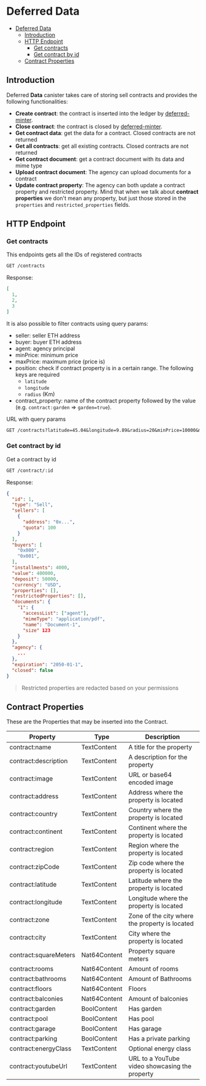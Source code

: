 # Deferred Data

- [Deferred Data](#deferred-data)
  - [Introduction](#introduction)
  - [HTTP Endpoint](#http-endpoint)
    - [Get contracts](#get-contracts)
    - [Get contract by id](#get-contract-by-id)
  - [Contract Properties](#contract-properties)

## Introduction

Deferred **Data** canister takes care of storing sell contracts and provides the following functionalities:

- **Create contract**: the contract is inserted into the ledger by [deferred-minter](./deferred-minter.md).
- **Close contract**: the contract is closed by [deferred-minter](./deferred-minter.md).
- **Get contract data**: get the data for a contract. Closed contracts are not returned
- **Get all contracts**: get all existing contracts. Closed contracts are not returned
- **Get contract document**: get a contract document with its data and mime type
- **Upload contract document**: The agency can upload documents for a contract
- **Update contract property**: The agency can both update a contract property and restricted property. Mind that when we talk about **contract properties** we don't mean any property, but just those stored in the `properties` and `restricted_properties` fields.

## HTTP Endpoint

### Get contracts

This endpoints gets all the IDs of registered contracts

```txt
GET /contracts
```

Response:

```json
[
  1,
  2,
  3
]
```

It is also possible to filter contracts using query params:

- seller: seller ETH address
- buyer: buyer ETH address
- agent: agency principal
- minPrice: minimum price
- maxPrice: maximum price (price is)
- position: check if contract property is in a certain range. The following keys are required
  - `latitude`
  - `longitude`
  - `radius` (Km)
- contract_property: name of the contract property followed by the value (e.g. `contract:garden` => `garden=true`).

URL with query params

```txt
GET /contracts?latitude=45.04&longitude=9.89&radius=20&minPrice=10000&maxPrice=2100000&seller=0xE46A267b65Ed8CBAeBA9AdC3171063179b642E7A&buyer=0x0b24F78CF0033FAbf1977D9aA61f583fBF7586D9&garden&city=london
```

### Get contract by id

Get a contract by id

```txt
GET /contract/:id
```

Response:

```json
{
  "id": 1,
  "type": "Sell",
  "sellers": [
    {
      "address": "0x...",
      "quota": 100
    }
  ],
  "buyers": [
    "0x000",
    "0x001",
  ],
  "installments": 4000,
  "value": 400000,
  "deposit": 50000,
  "currency": "USD",
  "properties": [],
  "restrictedProperties": [],
  "documents": {
    "1": {
      "accessList": ["agent"],
      "mimeType": "application/pdf",
      "name": "Document-1",
      "size" 123
    }
  },
  "agency": {
    ...
  },
  "expiration": "2050-01-1",
  "closed": false
}
```

> Restricted properties are redacted based on your permissions

## Contract Properties

These are the Properties that may be inserted into the Contract.

| Property              | Type         | Description |
|-----------------------|--------------|------------------------------------------------|
| contract:name         | TextContent  | A title for the property                       |
| contract:description  | TextContent  | A description for the property                 |
| contract:image        | TextContent  | URL or base64 encoded image                    |
| contract:address      | TextContent  | Address where the property is located          |
| contract:country      | TextContent  | Country where the property is located          |
| contract:continent    | TextContent  | Continent where the property is located        |
| contract:region       | TextContent  | Region where the property is located           |
| contract:zipCode      | TextContent  | Zip code where the property is located         |
| contract:latitude     | TextContent  | Latitude where the property is located         |
| contract:longitude    | TextContent  | Longitude where the property is located        |
| contract:zone         | TextContent  | Zone of the city where the property is located |
| contract:city         | TextContent  | City where the property is located             |
| contract:squareMeters | Nat64Content | Property square meters                         |
| contract:rooms        | Nat64Content | Amount of rooms                                |
| contract:bathrooms    | Nat64Content | Amount of Bathrooms                            |
| contract:floors       | Nat64Content | Floors                                         |
| contract:balconies    | Nat64Content | Amount of balconies                            |
| contract:garden       | BoolContent  | Has garden                                     |
| contract:pool         | BoolContent  | Has pool                                       |
| contract:garage       | BoolContent  | Has garage                                     |
| contract:parking      | BoolContent  | Has a private parking                          |
| contract:energyClass  | TextContent  | Optional energy class                          |
| contract:youtubeUrl   | TextContent  | URL to a YouTube video showcasing the property |
